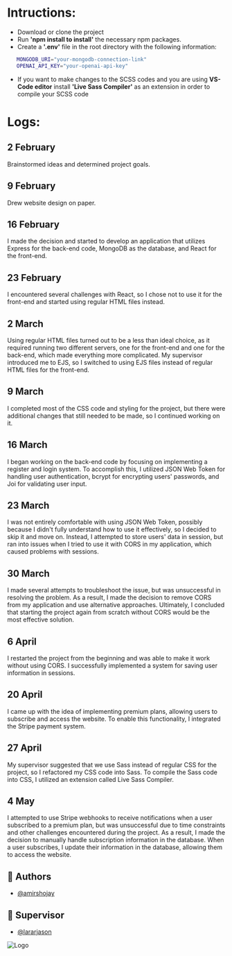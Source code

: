 # Intructions:

- Download or clone the project
- Run **'npm install to install'** the necessary npm packages.
- Create a **'.env'** file in the root directory with the following information:

```bash
   MONGODB_URI="your-mongodb-connection-link"
   OPENAI_API_KEY="your-openai-api-key"
```

- If you want to make changes to the SCSS codes and you are using **VS-Code editor** install **'Live Sass Compiler'** as an extension in order to compile your SCSS code

# Logs:

## 2 February

Brainstormed ideas and determined project goals.

## 9 February

Drew website design on paper.

## 16 February

I made the decision and started to develop an application that utilizes Express for the back-end code, MongoDB as the database, and React for the front-end.

## 23 February

I encountered several challenges with React, so I chose not to use it for the front-end and started using regular HTML files instead.

## 2 March

Using regular HTML files turned out to be a less than ideal choice, as it required running two different servers, one for the front-end and one for the back-end, which made everything more complicated. My supervisor introduced me to EJS, so I switched to using EJS files instead of regular HTML files for the front-end.

## 9 March

I completed most of the CSS code and styling for the project, but there were additional changes that still needed to be made, so I continued working on it.

## 16 March

I began working on the back-end code by focusing on implementing a register and login system. To accomplish this, I utilized JSON Web Token for handling user authentication, bcrypt for encrypting users' passwords, and Joi for validating user input.

## 23 March

I was not entirely comfortable with using JSON Web Token, possibly because I didn't fully understand how to use it effectively, so I decided to skip it and move on. Instead, I attempted to store users' data in session, but ran into issues when I tried to use it with CORS in my application, which caused problems with sessions.

## 30 March

I made several attempts to troubleshoot the issue, but was unsuccessful in resolving the problem. As a result, I made the decision to remove CORS from my application and use alternative approaches. Ultimately, I concluded that starting the project again from scratch without CORS would be the most effective solution.

## 6 April

I restarted the project from the beginning and was able to make it work without using CORS. I successfully implemented a system for saving user information in sessions.

## 20 April

I came up with the idea of implementing premium plans, allowing users to subscribe and access the website. To enable this functionality, I integrated the Stripe payment system.

## 27 April

My supervisor suggested that we use Sass instead of regular CSS for the project, so I refactored my CSS code into Sass. To compile the Sass code into CSS, I utilized an extension called Live Sass Compiler.

## 4 May

I attempted to use Stripe webhooks to receive notifications when a user subscribed to a premium plan, but was unsuccessful due to time constraints and other challenges encountered during the project. As a result, I made the decision to manually handle subscription information in the database. When a user subscribes, I update their information in the database, allowing them to access the website.

## 👋 Authors 

- [@amirshojay](https://www.github.com/amirshojay)

## 🚀 Supervisor

- [@lararjason](https://github.com/lararjason)

![Logo](https://www.lbs.se/wp-content/uploads/2019/05/facebook_lbs_logo.jpg)
